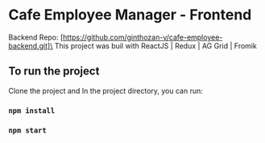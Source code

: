 # Cafe Employee Manager - Frontend

Backend Repo: [https://github.com/ginthozan-v/cafe-employee-backend.git]\
This project was buil with ReactJS | Redux | AG Grid | Fromik 

## To run the project

Clone the project and In the project directory, you can run:

### `npm install`
### `npm start`
